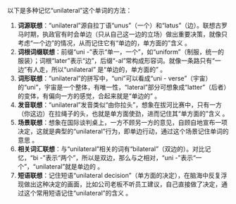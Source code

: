 以下是多种记忆“unilateral”这个单词的方法：
1. **词源联想**：“unilateral”源自拉丁语“unus”（一个）和“latus”（边）。联想古罗马时期，执政官有时会单边（只从自己这一边的立场）做出重要决策，就像只考虑“一个边”的情况，从而记住它有“单边的，单方面的”含义 。
2. **词根词缀联想**：前缀“uni -”表示“单一，一个”，如“uniform”（制服，统一的服装）；词根“later”表示“边”，后缀“-al”常构成形容词。就像一条路只有“一边”有人走，所以“unilateral” 是“单边的，单方面的” 。
3. **词形联想**：“unilateral”的拼写中，“uni”可以看成“uni - verse”（宇宙）的“uni”，宇宙是一个整体，有唯一性，“lateral”部分可想象成“latter”（后者）的变体，有偏向一方的感觉，合起来就是“单边的” 。
4. **发音联想**：“unilateral”发音类似“由你拉头”，想象在拔河比赛中，只有一方（你这边）在拉绳子的头，也就是单方面使劲，进而记住其“单方面的”含义 。
5. **场景联想**：想象在国际谈判桌上，一方不顾另一方的意见，自顾自地宣布一项决定，这就是典型的“unilateral”行为，即单边行动，通过这个场景记住单词的意思 。
6. **相关词汇联想**：与“unilateral”相关的词有“bilateral”（双边的）。对比记忆，“bi -”表示“两个”，所以是双边，那么与之相对，“uni -”表示“一个”，“unilateral”就是单边的 。
7. **短语联想**：记住短语“unilateral decision”（单方面的决定），在脑海中反复浮现做出这种决定的画面，比如公司老板不听员工建议，自己直接做了决定，通过这个常用短语记住“unilateral”的含义 。 